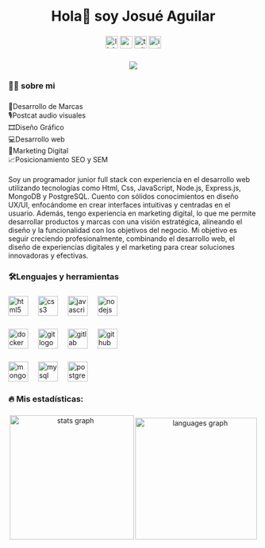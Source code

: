 <h1 align="center">Hola👋 soy Josué Aguilar</h1>

###

<div align="center">
  <img src="https://img.shields.io/static/v1?message=LinkedIn&logo=linkedin&label=&color=0077B5&logoColor=white&labelColor=&style=plastic" height="25" alt="linkedin logo"  />
  <img src="https://img.shields.io/static/v1?message=Youtube&logo=youtube&label=&color=FF0000&logoColor=white&labelColor=&style=plastic" height="25" alt="youtube logo"  />
  <img src="https://img.shields.io/static/v1?message=Twitch&logo=twitch&label=&color=9146FF&logoColor=white&labelColor=&style=plastic" height="25" alt="twitch logo"  />
  <img src="https://img.shields.io/static/v1?message=Instagram&logo=instagram&label=&color=E4405F&logoColor=white&labelColor=&style=plastic" height="25" alt="instagram logo"  />
</div>

###

<div align="center">
  <img src="https://visitor-badge.laobi.icu/badge?page_id=jaguil320.jaguil320&"  />
</div>

###

<h3 align="left">👩‍💻  sobre mi</h3>

###

<p align="left">📰Desarrollo de Marcas<br>🎙️Postcat audio visuales<br>🎞️Diseño Gráfico<br>💻Desarrollo web<br>🎯Marketing Digital<br>📈Posicionamiento SEO y SEM<br><br>Soy un programador junior full stack con experiencia en el desarrollo web utilizando tecnologías como Html, Css, JavaScript, Node.js, Express.js, MongoDB y PostgreSQL. Cuento con sólidos conocimientos en diseño UX/UI, enfocándome en crear interfaces intuitivas y centradas en el usuario. Además, tengo experiencia en marketing digital, lo que me permite desarrollar productos y marcas con una visión estratégica, alineando el diseño y la funcionalidad con los objetivos del negocio. Mi objetivo es seguir creciendo profesionalmente, combinando el desarrollo web, el diseño de experiencias digitales y el marketing para crear soluciones innovadoras y efectivas.</p>

###

<h3 align="left">🛠Lenguajes y herramientas</h3>

###

<div align="left">
  <img src="https://cdn.jsdelivr.net/gh/devicons/devicon/icons/html5/html5-original.svg" height="40" alt="html5 logo"  />
  <img width="12" />
  <img src="https://cdn.jsdelivr.net/gh/devicons/devicon/icons/css3/css3-original.svg" height="40" alt="css3 logo"  />
  <img width="12" />
  <img src="https://cdn.jsdelivr.net/gh/devicons/devicon/icons/javascript/javascript-original.svg" height="40" alt="javascript logo"  />
  <img width="12" />
  <img src="https://cdn.simpleicons.org/nodedotjs/339933" height="40" alt="nodejs logo"  />
</div>

###

<div align="left">
  <img src="https://cdn.jsdelivr.net/gh/devicons/devicon/icons/docker/docker-plain-wordmark.svg" height="40" alt="docker logo"  />
  <img width="12" />
  <img src="https://cdn.jsdelivr.net/gh/devicons/devicon/icons/git/git-original.svg" height="40" alt="git logo"  />
  <img width="12" />
  <img src="https://cdn.jsdelivr.net/gh/devicons/devicon/icons/gitlab/gitlab-original.svg" height="40" alt="gitlab logo"  />
  <img width="12" />
  <img src="https://skillicons.dev/icons?i=github" height="40" alt="github logo"  />
</div>

###

<div align="left">
  <img src="https://cdn.simpleicons.org/mongodb/47A248" height="40" alt="mongodb logo"  />
  <img width="12" />
  <img src="https://cdn.jsdelivr.net/gh/devicons/devicon/icons/mysql/mysql-original.svg" height="40" alt="mysql logo"  />
  <img width="12" />
  <img src="https://cdn.jsdelivr.net/gh/devicons/devicon/icons/postgresql/postgresql-original.svg" height="40" alt="postgresql logo"  />
</div>

###

<h3 align="left">🔥   Mis estadísticas:</h3>

###

<div align="center">
  <img src="https://github-readme-stats.vercel.app/api?username=jaguil320&hide_title=false&hide_rank=false&show_icons=true&include_all_commits=true&count_private=true&disable_animations=false&theme=dracula&locale=es&hide_border=false&order=1" height="250" alt="stats graph"  />
  <img src="https://github-readme-stats.vercel.app/api/top-langs?username=jaguil320&locale=es&hide_title=false&layout=compact&card_width=320&langs_count=5&theme=dracula&hide_border=false&order=2" height="245" alt="languages graph"  />
</div>

###

